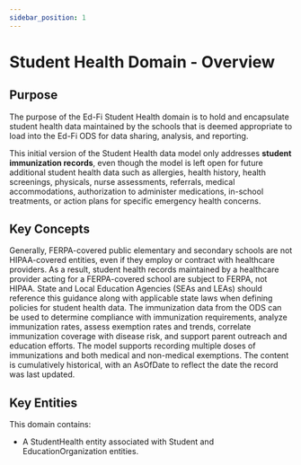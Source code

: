 ```yaml
---
sidebar_position: 1
---
```


# Student Health Domain - Overview

## Purpose

The purpose of the Ed-Fi Student Health domain is to hold and encapsulate
student health data maintained by the schools that is deemed appropriate to load
into the Ed-Fi ODS for data sharing, analysis, and reporting.

This initial version of the Student Health data model only addresses **student
immunization records**, even though the model is left open for future additional
student health data such as allergies, health history, health screenings,
physicals, nurse assessments, referrals, medical accommodations, authorization
to administer medications, in-school treatments, or action plans for specific
emergency health concerns.

## Key Concepts

Generally, FERPA-covered public elementary and secondary schools are not
HIPAA-covered entities, even if they employ or contract with healthcare
providers. As a result, student health records maintained by a healthcare
provider acting for a FERPA-covered school are subject to FERPA, not HIPAA.
State and Local Education Agencies (SEAs and LEAs) should reference this
guidance along with applicable state laws when defining policies for student
health data. The immunization data from the ODS can be used to determine
compliance with immunization requirements, analyze immunization rates, assess
exemption rates and trends, correlate immunization coverage with disease risk,
and support parent outreach and education efforts. The model supports recording
multiple doses of immunizations and both medical and non-medical exemptions. The
content is cumulatively historical, with an AsOfDate to reflect the date the
record was last updated.

## Key Entities

This domain contains:

* A StudentHealth entity associated with Student and EducationOrganization
  entities.
